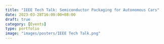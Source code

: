 ```yaml
---
title: "IEEE Tech Talk: Semiconductor Packaging for Autonomous Cars"
date: 2023-03-28T16:00:00+08:00
draft: true
category: [Events]
type: portfolio
image: "images/posters/IEEE Tech Talk.png"
---
```

